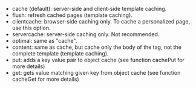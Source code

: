 - cache (default): server-side and client-side template caching.
- flush: refresh cached pages (template caching).
- clientcache: browser-side caching only. To cache a personalized page, use this option.
- servercache: server-side caching only. Not recommended.
- optimal: same as "cache".
- content: same as cache, but cache only the body of the tag, not the complete template (template caching).
- put: adds a key value pair to object cache (see function cachePut for more details)
- get: gets value matching given key from object cache (see function cacheGet for more details)
